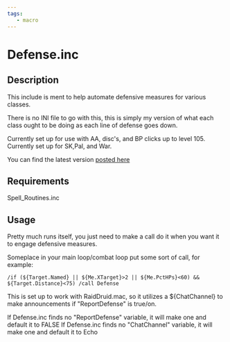 ```yaml
---
tags:
   - macro
---
```

# Defense.inc

## Description

This include is ment to help automate defensive measures for various classes.

There is no INI file to go with this, this is simply my version of what each class ought to be doing as each line of defense goes down.

Currently set up for use with AA, disc's, and BP clicks up to level 105. Currently set up for SK,Pal, and War.

You can find the latest version [posted here](https://macroquest2.com/phpBB3/viewtopic.php?f=49&t=19817)

## Requirements

Spell\_Routines.inc

## Usage

Pretty much runs itself, you just need to make a call do it when you want it to engage defensive measures.

Someplace in your main loop/combat loop put some sort of call, for example:

`/if (${Target.Named} || ${Me.XTarget}>2 || ${Me.PctHPs}<60) && ${Target.Distance}<75) /call Defense`

This is set up to work with RaidDruid.mac, so it utilizes a ${ChatChannel} to make announcements if "ReportDefense" is true/on.

If Defense.inc finds no "ReportDefense" variable, it will make one and default it to FALSE If Defense.inc finds no "ChatChannel" variable, it will make one and default it to Echo

